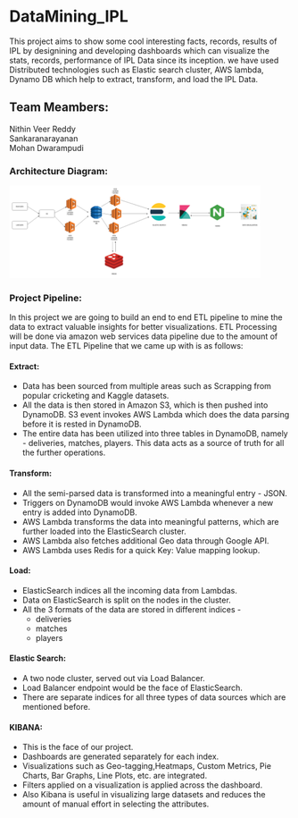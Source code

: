 # DataMining_IPL
This project aims to show some cool interesting facts, records, results of IPL by designining and developing  dashboards which can visualize the stats, records, performance of IPL Data since its inception. we have used Distributed technologies such as Elastic search cluster, AWS lambda, Dynamo DB which help to extract, transform, and load the IPL Data.



## Team Meambers: <br/>
 Nithin Veer Reddy<br/>
 Sankaranarayanan<br/>
 Mohan Dwarampudi<br/>

### Architecture Diagram:

<img src="Arc_diag.png" style="width:450px;">

### Project Pipeline:

In this project we are going to build an end to end  ETL pipeline to mine the data to extract valuable  insights for better visualizations. ETL Processing will  be done via amazon web services data pipeline due to  the amount of input data.
The ETL Pipeline that we came up with is as follows: 
#### Extract: 
* Data has been sourced from multiple areas such as Scrapping from popular cricketing  and Kaggle datasets.
* All the data is then stored in Amazon S3,  which is then pushed into DynamoDB. S3  event invokes AWS Lambda which does the  data parsing before it is rested in DynamoDB. 
* The entire data has been utilized into three  tables in DynamoDB, namely - deliveries,  matches, players. This data acts as a source of  truth for all the further operations. 

#### Transform: 
* All the semi-parsed data is transformed into a  meaningful entry - JSON. 
* Triggers on DynamoDB would invoke AWS  Lambda whenever a new entry is added into  DynamoDB. 
* AWS Lambda transforms the data into  meaningful patterns, which are further loaded  into the ElasticSearch cluster. 
* AWS Lambda also fetches additional Geo  data through Google API. 
* AWS Lambda uses Redis for a quick Key:  Value mapping lookup. 

#### Load: 
* ElasticSearch indices all the incoming data  from Lambdas. 
* Data on ElasticSearch is split on the nodes in  the cluster. 
* All the 3 formats of the data are stored in  different indices - 
    *   deliveries 
    *   matches 
    *   players 

#### Elastic Search: 
* A two node cluster, served out via Load  Balancer. 
* Load Balancer endpoint would be the face of  ElasticSearch. 
* There are separate indices for all three types  of data sources which are mentioned before. 

#### KIBANA: 
* This is the face of our project. 
* Dashboards are generated separately for each  index. 
* Visualizations such as Geo-tagging,Heatmaps, Custom Metrics, Pie Charts, Bar  Graphs, Line Plots, etc. are integrated. 
* Filters applied on a visualization is applied  across the dashboard.
* Also Kibana is useful in visualizing large datasets and reduces the amount of manual effort in selecting the attributes.



